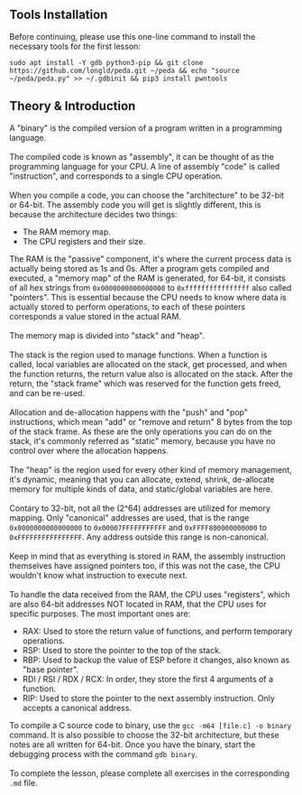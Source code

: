 ## Tools Installation
Before continuing, please use this one-line command to install the necessary tools for the first lesson:
```
sudo apt install -Y gdb python3-pip && git clone https://github.com/longld/peda.git ~/peda && echo "source ~/peda/peda.py" >> ~/.gdbinit && pip3 install pwntools
```

## Theory & Introduction

A "binary" is the compiled version of a program written in a programming language.\
\
The compiled code is known as "assembly", it can be thought of as the programming language for your CPU. A line of assembly "code" is called "instruction", and corresponds to a single CPU operation.\
\
When you compile a code, you can choose the "architecture" to be 32-bit or 64-bit. The assembly code you will get is slightly different, this is because the architecture decides two things:
- The RAM memory map.
- The CPU registers and their size.

The RAM is the "passive" component, it's where the current process data is actually being stored as 1s and 0s. After a program gets compiled and executed, a "memory map" of the RAM is generated, for 64-bit, it consists of all hex strings from `0x0000000000000000` to `0xffffffffffffffff` also called "pointers". This is essential because the CPU needs to know where data is actually stored to perform operations, to each of these pointers corresponds a value stored in the actual RAM.\
\
The memory map is divided into "stack" and "heap".\
\
The stack is the region used to manage functions. When a function is called, local variables are allocated on the stack, get processed, and when the function returns, the return value also is allocated on the stack. After the return, the "stack frame" which was reserved for the function gets freed, and can be re-used.\
\
Allocation and de-allocation happens with the "push" and "pop" instructions, which mean "add" or "remove and return" 8 bytes from the top of the stack frame. As these are the only operations you can do on the stack, it's commonly referred as "static" memory, because you have no control over where the allocation happens.\
\
The "heap" is the region used for every other kind of memory management, it's dynamic, meaning that you can allocate, extend, shrink, de-allocate memory for multiple kinds of data, and static/global variables are here.\
\
Contary to 32-bit, not all the (2^64) addresses are utilized for memory mapping. Only "canonical" addresses are used, that is the range `0x0000000000000000` to `0x00007FFFFFFFFFFF` and `0xFFFF800000000000` to `0xFFFFFFFFFFFFFFFF`. Any address outside this range is non-canonical.\
\
Keep in mind that as everything is stored in RAM, the assembly instruction themselves have assigned pointers too, if this was not the case, the CPU wouldn't know what instruction to execute next.\
\
To handle the data received from the RAM, the CPU uses "registers", which are also 64-bit addresses NOT located in RAM, that the CPU uses for specific purposes. The most important ones are:
- RAX: Used to store the return value of functions, and perform temporary operations.
- RSP: Used to store the pointer to the top of the stack.
- RBP: Used to backup the value of ESP before it changes, also known as "base pointer".
- RDI / RSI / RDX / RCX: In order, they store the first 4 arguments of a function.
- RIP: Used to store the pointer to the next assembly instruction. Only accepts a canonical address.

To compile a C source code to binary, use the `gcc -m64 [file.c] -o binary` command. It is also possible to choose the 32-bit architecture, but these notes are all written for 64-bit. Once you have the binary, start the debugging process with the command `gdb binary`.\
\
To complete the lesson, please complete all exercises in the corresponding `.md` file.
